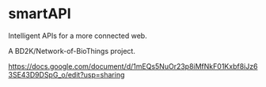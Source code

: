 # smartAPI
Intelligent APIs for a more connected web.

A BD2K/Network-of-BioThings project.

https://docs.google.com/document/d/1mEQs5NuOr23p8iMfNkF01Kxbf8iJz63SE43D9DSpG_o/edit?usp=sharing
